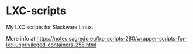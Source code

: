 # LXC-scripts

My LXC scripts for Slackware Linux.

More info at https://notes.sagredo.eu/lxc-scripts-280/wrapper-scripts-for-lxc-unprivileged-containers-258.html
